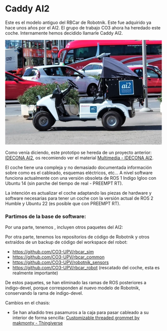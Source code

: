 # Caddy AI2

Este es el modelo antiguo del RBCar de Robotnik. Este fue adquirido ya hace unos años por el AI2. El grupo de trabajo CO3 ahora ha heredado este coche. Internamente hemos decidido llamarle Caddy AI2.

![Rbcar AI2](img/rbcar-ai2.jpeg)

Como venía diciendo, este prototipo se hereda de un proyecto anterior: [IDECONA AI2](https://idecona.ai2.upv.es/article/proyectos-final-de-carrera-1.html), os recomiendo ver el material [Multimedia - IDECONA AI2](https://idecona.ai2.upv.es/videos-1.html). 

El coche tiene una compleja y no demasiado documentada información sobre como es el cableado, esquemas eléctricos, etc... A nivel software funciona actualmente con una versión obsoleta de ROS 1 Indigo Igloo con Ubuntu 14 (sin parche del tiempo de real - PREEMPT RT).

La intención es actualizar el coche adaptando las piezas de hardware y software necesarias para tener un coche con la versión actual de ROS 2 Humble y Ubuntu 22 (es posible que con PREEMPT RT).

### Partimos de la base de software:

Por una parte, tenemos , incluyen otros paquetes del AI2:

Por otra parte, tenemos los repositorios de código de Robotnik y otros extraídos de un backup de código del workspace del robot:

- https://github.com/CO3-UPV/rbcar_sim
- https://github.com/CO3-UPV/rbcar_common
- https://github.com/CO3-UPV/robotnik_sensors
- https://github.com/CO3-UPV/rbcar_robot (rescatado del coche, esta es realmente importante)

De estos paquetes, se han eliminado las ramas de ROS posteriores a indigo-devel, porque corresponden al nuevo modelo de Robotnik, conservando la rama de indigo-devel.

Cambios en el chasis:
- Se han añadido tres pasamuros a la caja para pasar cableado a su interior de forma sencilla: [Customizable threaded grommet by makmonty - Thingiverse](https://www.thingiverse.com/thing:4372453)